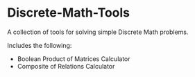 # Discrete-Math-Tools
A collection of tools for solving simple Discrete Math problems.

Includes the following:
  - Boolean Product of Matrices Calculator
  - Composite of Relations Calculator
